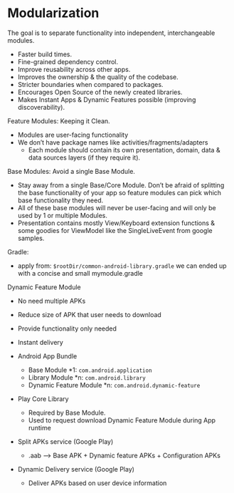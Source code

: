 # Modularization

The goal is to separate functionality into independent, interchangeable modules.

- Faster build times.
- Fine-grained dependency control.
- Improve reusability across other apps.
- Improves the ownership & the quality of the codebase.
- Stricter boundaries when compared to packages.
- Encourages Open Source of the newly created libraries.
- Makes Instant Apps & Dynamic Features possible (improving discoverability).

Feature Modules: Keeping it Clean.
- Modules are user-facing functionality
- We don’t have package names like activities/fragments/adapters
    - Each module should contain its own presentation, domain, data & data sources layers (if they require it).

Base Modules: Avoid a single Base Module.
- Stay away from a single Base/Core Module. Don’t be afraid of splitting the base functionality of your app so feature modules can pick which base functionality they need.
- All of these base modules will never be user-facing and will only be used by 1 or multiple Modules.
- Presentation contains mostly View/Keyboard extension functions & some goodies for ViewModel like the SingleLiveEvent from google samples.

Gradle:
- apply from: `$rootDir/common-android-library.gradle` we can ended up with a concise and small mymodule.gradle


Dynamic Feature Module
- No need multiple APKs
- Reduce size of APK that user needs to download
- Provide functionality only needed
- Instant delivery

- Android App Bundle
    - Base Module *1:  `com.android.application`
    - Library Module *n: `com.android.library`
    - Dynamic Feature Module *n: `com.android.dynamic-feature`

- Play Core Library
    - Required by Base Module.
    - Used to request download Dynamic Feature Module during App runtime

- Split APKs service (Google Play)
    - .aab --> Base APK + Dynamic feature APKs + Configuration APKs

- Dynamic Delivery service (Google Play)
    - Deliver APKs based on user device information
